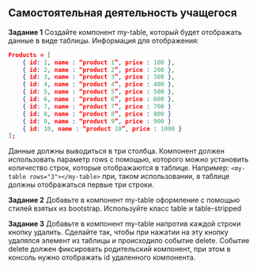 ## Самостоятельная деятельность учащегося

**Задание 1**
Создайте компонент my-table, который будет отображать данные в виде таблицы.
Информация для отображения:

```json
Products = [
    { id: 1, name : “product 1”, price : 100 },
    { id: 2, name : “product 2”, price : 200 },
    { id: 3, name : “product 3”, price : 300 },
    { id: 4, name : “product 4”, price : 400 },
    { id: 5, name : “product 5”, price : 500 },
    { id: 6, name : “product 6”, price : 600 },
    { id: 7, name : “product 7”, price : 700 }
    { id: 8, name : “product 8”, price : 800 }
    { id: 9, name : “product 9”, price : 900 }
    { id: 10, name : “product 10”, price : 1000 }
];
```

Данные должны выводиться в три столбца. Компонент должен использовать параметр rows с
помощью, которого можно установить количество строк, которые отображаются в таблице.
Например: `<my-table rows="3"></my-table>` при, таком использовании, в таблице должны
отображаться первые три строки.

**Задание 2**
Добавьте в компонент my-table оформление с помощью стилей взятых из bootstrap.
Используйте класс table и table-stripped

**Задание 3**
Добавьте в компонент my-table напротив каждой строки кнопку удалить. Сделайте так, чтобы
при нажатии на эту кнопку удалялся элемент из таблицы и происходило событие delete.
Событие delete должен фиксировать родительский компонент, при этом в консоль нужно
отображать id удаленного компонента.